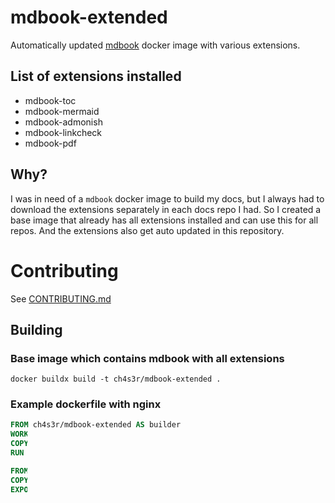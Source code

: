 # mdbook-extended

Automatically updated [mdbook](https://github.com/rust-lang/mdBook) docker image with various extensions.

## List of extensions installed

- mdbook-toc
- mdbook-mermaid
- mdbook-admonish
- mdbook-linkcheck
- mdbook-pdf

## Why?

I was in need of a `mdbook` docker image to build my docs, but I always had to download the extensions separately in each docs repo I had.
So I created a base image that already has all extensions installed and can use this for all repos.
And the extensions also get auto updated in this repository.

# Contributing

See [CONTRIBUTING.md](CONTRIBUTING.md)


## Building

### Base image which contains mdbook with all extensions
```shell
docker buildx build -t ch4s3r/mdbook-extended .
```

### Example dockerfile with nginx

```Dockerfile
FROM ch4s3r/mdbook-extended AS builder
WORKDIR /app
COPY . .
RUN ["mdbook", "build"]

FROM nginx:alpine AS webserver
COPY --from=builder /app/book/html /usr/share/nginx/html
EXPOSE 80
```